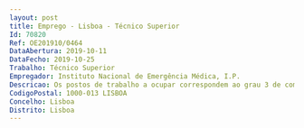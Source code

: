 ```yaml
--- 
layout: post
title: Emprego - Lisboa - Técnico Superior
Id: 70820
Ref: OE201910/0464
DataAbertura: 2019-10-11
DataFecho: 2019-10-25
Trabalho: Técnico Superior
Empregador: Instituto Nacional de Emergência Médica, I.P.
Descricao: Os postos de trabalho a ocupar correspondem ao grau 3 de complexidade funcional, nos termos da alínea c) do n.º 1 do artigo 86.º da  Lei Geral do Trabalho em Funções Públicas (LTFP) cuja caracterização se encontra prevista no Anexo a que se refere o n.º 2 do artigo 88.º da LTFP, bem como no artigo 8.º da Portaria n.º 158 2012, de 22 de maio, que aprovou os Estatutos do Instituto Nacional de Emergência Médica, I.P., de acordo com o seguinte perfil de competências a)	Elaborar o registo de todos os factos relevantes em termos contabilísticos b)	Preparar informação para reporte interno e externo c)	Elaborar relatórios de gestão internos e prestação de contas anual d)	Preparar e controlar a execução orçamental e)	Desenvolver todas as ações de gestão económico financeira que se mostrem necessárias ou que sejam solicitadas.
CodigoPostal: 1000-013 LISBOA
Concelho: Lisboa
Distrito: Lisboa
--- 
```

